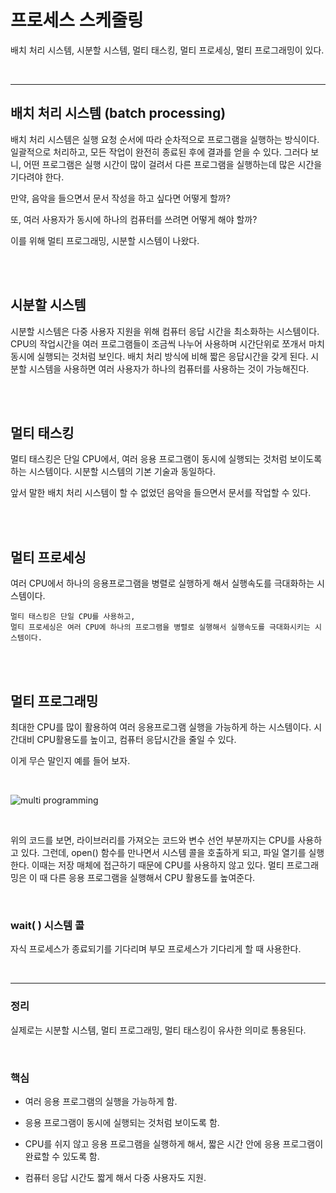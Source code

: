 # 프로세스 스케줄링

배치 처리 시스템, 시분할 시스템, 멀티 태스킹, 멀티 프로세싱, 멀티 프로그래밍이 있다.

<br>

---

## 배치 처리 시스템 (batch processing)



배치 처리 시스템은 실행 요청 순서에 따라 순차적으로 프로그램을 실행하는 방식이다. 
일괄적으로 처리하고, 모든 작업이 완전히 종료된 후에 결과를 얻을 수 있다.
그러다 보니, 어떤 프로그램은 실행 시간이 많이 걸려서 다른 프로그램을 실행하는데 많은 시간을 기다려야 한다.

만약, 음악을 들으면서 문서 작성을 하고 싶다면 어떻게 할까?

또, 여러 사용자가 동시에 하나의 컴퓨터를 쓰려면 어떻게 해야 할까?

이를 위해 멀티 프로그래밍, 시분할 시스템이 나왔다.

<br>
<br>

## 시분할 시스템



시분할 시스템은 다중 사용자 지원을 위해 컴퓨터 응답 시간을 최소화하는 시스템이다.   
CPU의 작업시간을 여러 프로그램들이 조금씩 나누어 사용하며 시간단위로 쪼개서 마치 동시에 실행되는 것처럼 보인다. 
배치 처리 방식에 비해 짧은 응답시간을 갖게 된다.
시분할 시스템을 사용하면 여러 사용자가 하나의 컴퓨터를 사용하는 것이 가능해진다.

<br>
<Br>

## 멀티 태스킹



멀티 태스킹은 단일 CPU에서, 여러 응용 프로그램이 동시에 실행되는 것처럼 보이도록 하는 시스템이다.
시분할 시스템의 기본 기술과 동일하다.

앞서 말한 배치 처리 시스템이 할 수 없었던 음악을 들으면서 문서를 작업할 수 있다.

<br>
<br>

## 멀티 프로세싱

여러 CPU에서 하나의 응용프로그램을 병렬로 실행하게 해서 실행속도를 극대화하는 시스템이다.

```
멀티 태스킹은 단일 CPU를 사용하고, 
멀티 프로세싱은 여러 CPU에 하나의 프로그램을 병렬로 실행해서 실행속도를 극대화시키는 시스템이다.
```

<br>
<br>

## 멀티 프로그래밍

최대한 CPU를 많이 활용하여 여러 응용프로그램 실행을 가능하게 하는 시스템이다.
시간대비 CPU활용도를 높이고, 컴퓨터 응답시간을 줄일 수 있다.

이게 무슨 말인지 예를 들어 보자.

<br>

![multi programming](https://velog.velcdn.com/images%2Fkim-jaemin420%2Fpost%2Fd0848ac3-1a62-4255-a446-273ccdddc1fd%2F%E1%84%89%E1%85%B3%E1%84%8F%E1%85%B3%E1%84%85%E1%85%B5%E1%86%AB%E1%84%89%E1%85%A3%E1%86%BA%202021-05-07%20%E1%84%8B%E1%85%A9%E1%84%92%E1%85%AE%204.33.48.png)

<br>

위의 코드를 보면, 라이브러리를 가져오는 코드와 변수 선언 부분까지는 CPU를 사용하고 있다. 
그런데, open() 함수를 만나면서 시스템 콜을 호출하게 되고, 파일 열기를 실행한다. 이때는 저장 매체에 접근하기 때문에 CPU를 사용하지 않고 있다.
멀티 프로그래밍은 이 때 다른 응용 프로그램을 실행해서 CPU 활용도를 높여준다.

<br>

### wait( ) 시스템 콜

자식 프로세스가 종료되기를 기다리며 부모 프로세스가 기다리게 할 때 사용한다.

<br>

---

### 정리

실제로는 시분할 시스템, 멀티 프로그래밍, 멀티 태스킹이 유사한 의미로 통용된다.

​

### 핵심

-  여러 응용 프로그램의 실행을 가능하게 함.

-  응용 프로그램이 동시에 실행되는 것처럼 보이도록 함.

-  CPU를 쉬지 않고 응용 프로그램을 실행하게 해서, 짧은 시간 안에 응용 프로그램이 완료할 수 있도록 함.

-  컴퓨터 응답 시간도 짧게 해서 다중 사용자도 지원.